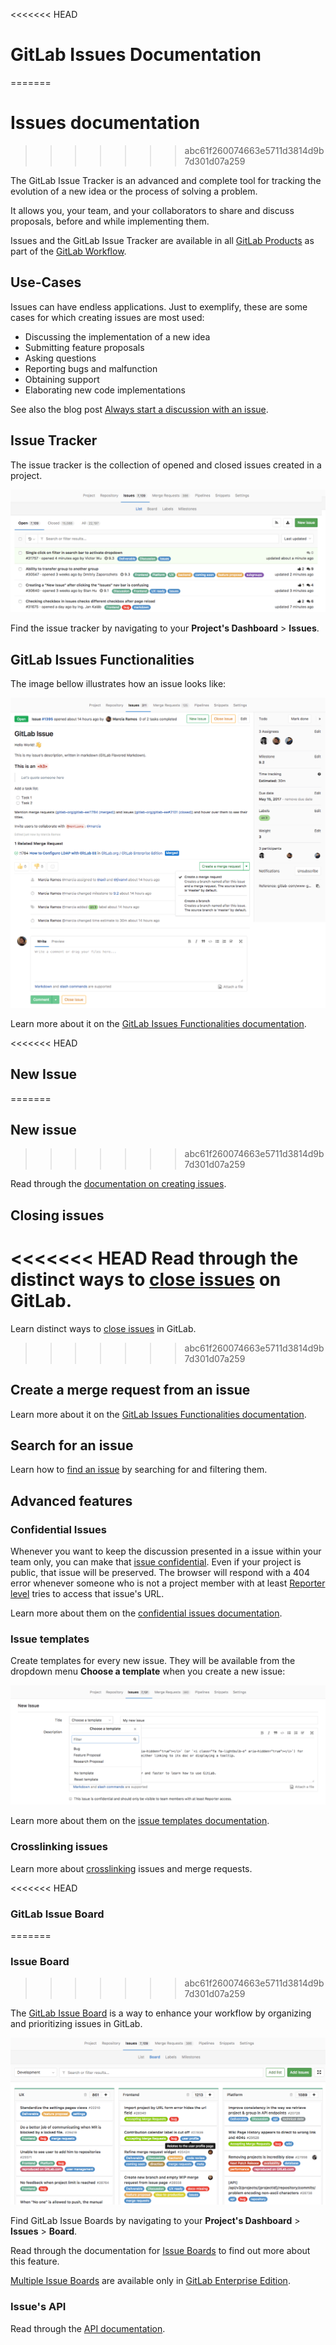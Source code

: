 <<<<<<< HEAD
# GitLab Issues Documentation
=======
# Issues documentation
>>>>>>> abc61f260074663e5711d3814d9b7d301d07a259

The GitLab Issue Tracker is an advanced and complete tool
for tracking the evolution of a new idea or the process
of solving a problem.

It allows you, your team, and your collaborators to share
and discuss proposals, before and while implementing them.

Issues and the GitLab Issue Tracker are available in all
[GitLab Products](https://about.gitlab.com/products/) as
part of the [GitLab Workflow](https://about.gitlab.com/2016/10/25/gitlab-workflow-an-overview/).

## Use-Cases

Issues can have endless applications. Just to exemplify, these are
some cases for which creating issues are most used:

- Discussing the implementation of a new idea
- Submitting feature proposals
- Asking questions
- Reporting bugs and malfunction
- Obtaining support
- Elaborating new code implementations

See also the blog post [Always start a discussion with an issue](https://about.gitlab.com/2016/03/03/start-with-an-issue/).

## Issue Tracker

The issue tracker is the collection of opened and closed issues created in a project.

![Issue tracker](img/issue_tracker.png)

Find the issue tracker by navigating to your **Project's Dashboard** > **Issues**.

## GitLab Issues Functionalities

The image bellow illustrates how an issue looks like:

![Issue view](img/issues_main_view.png)

Learn more about it on the [GitLab Issues Functionalities documentation](issues_functionalities.md).

<<<<<<< HEAD
## New Issue
=======
## New issue
>>>>>>> abc61f260074663e5711d3814d9b7d301d07a259

Read through the [documentation on creating issues](create_new_issue.md).

## Closing issues

<<<<<<< HEAD
Read through the distinct ways to [close issues](closing_issues.md) on GitLab.
=======
Learn distinct ways to [close issues](closing_issues.md) in GitLab.
>>>>>>> abc61f260074663e5711d3814d9b7d301d07a259

## Create a merge request from an issue

Learn more about it on the [GitLab Issues Functionalities documentation](issues_functionalities.md#18-new-merge-request).

## Search for an issue

Learn how to [find an issue](../../search/index.md) by searching for and filtering them.

## Advanced features

### Confidential Issues

Whenever you want to keep the discussion presented in a
issue within your team only, you can make that
[issue confidential](confidential_issues.md). Even if your project
is public, that issue will be preserved. The browser will
respond with a 404 error whenever someone who is not a project
member with at least [Reporter level](../../permissions.md#project) tries to
access that issue's URL.

Learn more about them on the [confidential issues documentation](confidential_issues.md).

### Issue templates

Create templates for every new issue. They will be available from
the dropdown menu **Choose a template** when you create a new issue:

![issue template](img/issue_template.png)

Learn more about them on the [issue templates documentation](../../project/description_templates.md#creating-issue-templates).

### Crosslinking issues

Learn more about [crosslinking](crosslinking_issues.md) issues and merge requests.

<<<<<<< HEAD
### GitLab Issue Board
=======
### Issue Board
>>>>>>> abc61f260074663e5711d3814d9b7d301d07a259

The [GitLab Issue Board](https://about.gitlab.com/features/issueboard/) is a way to
enhance your workflow by organizing and prioritizing issues in GitLab.

![Issue board](img/issue_board.png)

Find GitLab Issue Boards by navigating to your **Project's Dashboard** > **Issues** > **Board**.

Read through the documentation for [Issue Boards](../issue_board.md)
to find out more about this feature.

[Multiple Issue Boards](https://docs.gitlab.com/ee/user/project/issue_board.html#multiple-issue-boards)
are available only in [GitLab Enterprise Edition](https://about.gitlab.com/gitlab-ee/).

### Issue's API

Read through the [API documentation](../../../api/issues.md).
